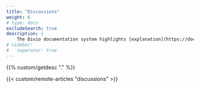 ```yaml
---
title: "Discussions"
weight: 6
# type: docs
excludeSearch: true
description: |
    The Divio documentation system highlights [explanation](https://docs.divio.com/documentation-system/explanation/) content types as content intended to "clarify and illuminate a particular topic". These "understanding-oriented" articles look to take a deep dive into Upsun features and their philosophy, as well as those tools and features outside of Upsun that influence our work here.
# sidebar:
#   separator: true
---
```


<div class="hx-mt-6 hx-mb-6">
{{% custom/getdesc "." %}}
</div>

{{< custom/remote-articles "discussions" >}}

